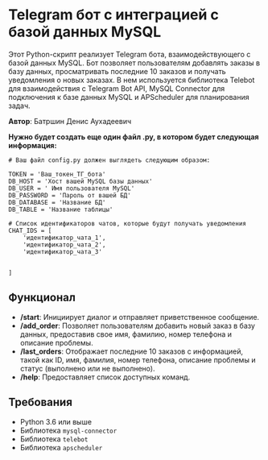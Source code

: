 # Telegram бот с интеграцией с базой данных MySQL

Этот Python-скрипт реализует Telegram бота, взаимодействующего с базой данных MySQL. Бот позволяет пользователям добавлять заказы в базу данных, просматривать последние 10 заказов и получать уведомления о новых заказах. В нем используется библиотека Telebot для взаимодействия с Telegram Bot API, MySQL Connector для подключения к базе данных MySQL и APScheduler для планирования задач.

**Автор**: Батршин Денис Аухадеевич

**Нужно будет создать еще один файл .py, в котором будет следующая информация:**

````
# Ваш файл config.py должен выглядеть следующим образом:

TOKEN = 'Ваш_токен_ТГ_бота'
DB_HOST = 'Хост вашей MySQL базы данных'
DB_USER = ' Имя пользователя MySQL'
DB_PASSWORD = 'Пароль от вашей БД'
DB_DATABASE = 'Название БД'
DB_TABLE = 'Название таблицы'

# Список идентификаторов чатов, которые будут получать уведомления
CHAT_IDS = [
    'идентификатор_чата_1',
    'идентификатор_чата_2',
    'идентификатор_чата_3'


]

````

## Функционал

- **/start**: Инициирует диалог и отправляет приветственное сообщение.
- **/add_order**: Позволяет пользователям добавить новый заказ в базу данных, предоставив свое имя, фамилию, номер телефона и описание проблемы.
- **/last_orders**: Отображает последние 10 заказов с информацией, такой как ID, имя, фамилия, номер телефона, описание проблемы и статус (выполнено или не выполнено).
- **/help**: Предоставляет список доступных команд.

## Требования

- Python 3.6 или выше
- Библиотека `mysql-connector`
- Библиотека `telebot`
- Библиотека `apscheduler`